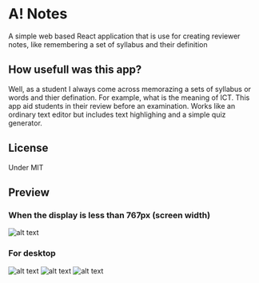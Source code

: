 # A! Notes
A simple web based React application that is use for creating reviewer notes, like remembering a set of syllabus and their definition

## How usefull was this app?
Well, as a student I always come across memorazing a sets of syllabus or words and thier defination.
For example, what is the meaning of ICT. This app aid students in their review before an examination.
Works like an ordinary text editor but includes text highlighing and a simple quiz generator.

## License
Under MIT

## Preview
### When the display is less than 767px (screen width)
![alt text](https://github.com/AngheloAmir/reviewer-web-app/blob/master/preview/preview1-mobile.png?raw=true)

###
### For desktop
![alt text](https://github.com/AngheloAmir/reviewer-web-app/blob/master/preview/preview1-desktop.png)
![alt text](https://github.com/AngheloAmir/reviewer-web-app/blob/master/preview/preview2-desktop.png)
![alt text](https://github.com/AngheloAmir/reviewer-web-app/blob/master/preview/preview3-desktop.png)
